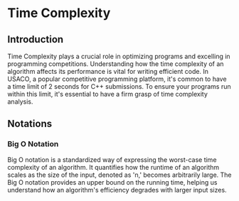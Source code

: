 # Time Complexity

## Introduction

Time Complexity plays a crucial role in optimizing programs and excelling in programming competitions. Understanding how the time complexity of an algorithm affects its performance is vital for writing efficient code. In USACO, a popular competitive programming platform, it's common to have a time limit of 2 seconds for C++ submissions. To ensure your programs run within this limit, it's essential to have a firm grasp of time complexity analysis.

## Notations

### Big O Notation

Big O notation is a standardized way of expressing the worst-case time complexity of an algorithm. It quantifies how the runtime of an algorithm scales as the size of the input, denoted as 'n,' becomes arbitrarily large. The Big O notation provides an upper bound on the running time, helping us understand how an algorithm's efficiency degrades with larger input sizes.

